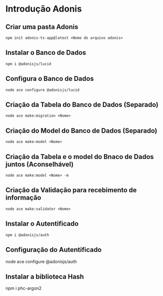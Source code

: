 # Introdução Adonis

## Criar uma pasta Adonis
    npm init adonis-ts-app@latest <Nome do arquivo adonis>
    
## Instalar o Banco de Dados
    npm i @adonisjs/lucid
    
## Configura o Banco de Dados
    node ace configure @adonisjs/lucid
    
## Criação da Tabela do Banco de Dados (Separado)
    node ace make:migration <Nome>

## Criação do Model do Banco de Dados (Separado)
    node ace make:model <Nome>
    
## Criação da Tabela e o model do Bnaco de Dados juntos (Aconselhável)
    node ace make:model <Nome> -m
    
## Criação da Validação para recebimento de informação
    node ace make:validator <Nome>
    
## Instalar o Autentificado
    npm i @adonisjs/auth
    
## Configuração do Autentificado
   node ace configure @adonisjs/auth
   
## Instalar a biblioteca Hash
   npm i phc-argon2
   
